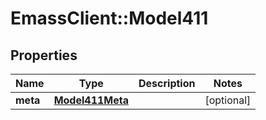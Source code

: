 # EmassClient::Model411

## Properties
Name | Type | Description | Notes
------------ | ------------- | ------------- | -------------
**meta** | [**Model411Meta**](Model411Meta.md) |  | [optional] 

